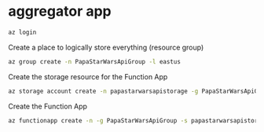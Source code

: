 # aggregator app

```bash
az login
```

Create a place to logically store everything (resource group)

```bash
az group create -n PapaStarWarsApiGroup -l eastus
```

Create the storage resource for the Function App

```bash
az storage account create -n papastarwarsapistorage -g PapaStarWarsApiGroup --sku Standard_LRS -l eastus
```

Create the Function App

```bash
az functionapp create -n -g PapaStarWarsApiGroup -s papastarwarsapistorage -c eastus
```
